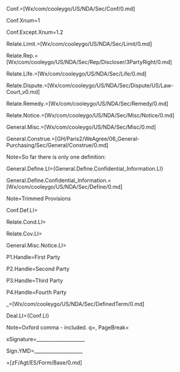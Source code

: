 Conf.=[Wx/com/cooleygo/US/NDA/Sec/Conf/0.md]

Conf.Xnum=1

Conf.Except.Xnum=1.2

Relate.Limit.=[Wx/com/cooleygo/US/NDA/Sec/Limit/0.md]

Relate.Rep.=[Wx/com/cooleygo/US/NDA/Sec/Rep/Discloser/3PartyRight/0.md]

Relate.Life.=[Wx/com/cooleygo/US/NDA/Sec/Life/0.md]

Relate.Dispute.=[Wx/com/cooleygo/US/NDA/Sec/Dispute/US/Law-Court_v0.md]

Relate.Remedy.=[Wx/com/cooleygo/US/NDA/Sec/Remedy/0.md]

Relate.Notice.=[Wx/com/cooleygo/US/NDA/Sec/Misc/Notice/0.md]

General.Misc.=[Wx/com/cooleygo/US/NDA/Sec/Misc/0.md]

General.Construe.=[GH/Paris2/WeAgree/06_General-Purchasing/Sec/General/Construe/0.md]

Note=So far there is only one definition:

General.Define.LI={General.Define.Confidential_Information.LI}

General.Define.Confidential_Information.=[Wx/com/cooleygo/US/NDA/Sec/Define/0.md]

Note=Trimmed Provisions

Conf.Def.LI=</i>

Relate.Cond.LI=</i>

Relate.Cov.LI=</i>

General.Misc.Notice.LI=</i>

P1.Handle=<span class="definedterm">First Party</span>

P2.Handle=<span class="definedterm">Second Party</span>

P3.Handle=<span class="definedterm">Third Party</span>

P4.Handle=<span class="definedterm">Fourth Party</span>


_=[Wx/com/cooleygo/US/NDA/Sec/DefinedTerm/0.md]

Deal.LI={Conf.LI}

Note=Oxford comma - included.
q=,
PageBreak=</i>

xSignature=____________________

Sign.YMD=____________________

=[zF/Agt/ES/Form/Base/0.md]
